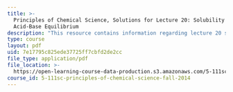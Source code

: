 ```yaml
---
title: >-
  Principles of Chemical Science, Solutions for Lecture 20: Solubility and
  Acid-Base Equilibrium
description: "This resource contains information regarding lecture 20 solution.\r\n"
type: course
layout: pdf
uid: 7e17795c825ede37725ff7cbfd2de2cc
file_type: application/pdf
file_location: >-
  https://open-learning-course-data-production.s3.amazonaws.com/5-111sc-principles-of-chemical-science-fall-2014/7e17795c825ede37725ff7cbfd2de2cc_MIT5_111F14_Lec20Soln.pdf
course_id: 5-111sc-principles-of-chemical-science-fall-2014
---
```

